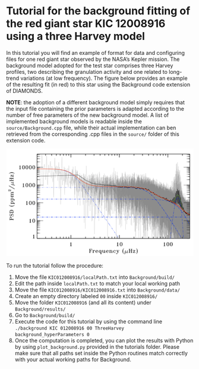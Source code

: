 # Tutorial for the background fitting of the red giant star KIC 12008916 using a three Harvey model

In this tutorial you will find an example of format for data and configuring files for one red giant star observed by the NASA’s Kepler mission.
The background model adopted for the test star comprises three Harvey profiles, two describing the granulation activity and one related to long-trend variations (at low frequency).
The figure below provides an example of the resulting fit (in red) to this star using the Background code extension of DIAMONDS.

**NOTE**: the adoption of a different background model simply requires that the input file containing the prior parameters is adapted according to the number of free parameters of the new background model. A list of implemented background models is readable inside the `source/Background.cpp` file, while their actual implementation can ben retrieved from the corresponding .cpp files in the `source/` folder of this extension code.

![Background fit](https://raw.githubusercontent.com/EnricoCorsaro/Background/master/tutorials/KIC012008916_Background.png)

To run the tutorial follow the procedure:

1. Move the file `KIC012008916/localPath.txt` into `Background/build/`
2. Edit the path inside `localPath.txt` to match your local working path
3. Move the file `KIC012008916/KIC012008916.txt` into `Background/data/`
4. Create an empty directory labeled `00` inside `KIC012008916/`
5. Move the folder `KIC012008916` (and all its content) under `Background/results/`
6. Go to `Background/build/`
7. Execute the code for this tutorial by using the command line 
`./background KIC 012008916 00 ThreeHarvey background_hyperParameters 0`
8. Once the computation is completed, you can plot the results with Python by using `plot_background.py` provided in the tutorials folder. Please make sure that all paths set inside the Python routines match correctly with your actual working paths for Background.